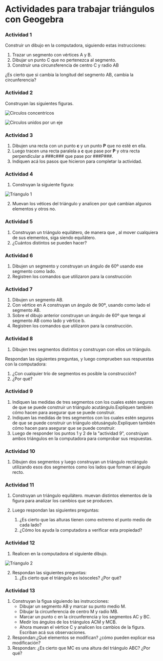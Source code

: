 # Actividades para trabajar triángulos con Geogebra

### Actividad 1

Construir un dibujo en la computadora, siguiendo estas instrucciones:

1. Trazar un segmento con vértices A y B.
2. Dibujar un punto C que no pertenezca al segmento.
3. Construir una circunsferencia de centro C y radio AB

¿Es cierto que si cambia la longitud del segmento AB, cambia la circunferencia? 


### Actividad 2

Construyan las siguientes figuras. 

![](http://farm8.staticflickr.com/7435/8723482246_affc3802b8.jpg "Circulos concentricos")

![](http://farm8.staticflickr.com/7354/8722362631_dee0690a78.jpg "Circulos unidos por un eje")

### Actividad 3

1. Dibujen una recta con un punto **c** y un punto **P** que no esté en ella.
2. Luego tracen una recta paralela a **c** que pase por **P** y otra recta perpendicular a ###c### que pase por ###P###.
3. Indiquen acá los pasos que hicieron para completar la actividad.


### Actividad 4

1. Construyan la siguiente figura:

![](http://farm8.staticflickr.com/7350/8723482174_afec85c0f9_o.png "Triangulo 1")

2. Muevan los vétices del triángulo y analicen por qué cambian algunos elementos y otros no.


### Actividad 5

1. Construyan un triángulo equilátero, de manera que , al mover cualquiera de sus elementos, siga siendo equilátero.
2. ¿Cuántos distintos se pueden hacer? 


### Actividad 6

1. Dibujen un segmento y construyan un ángulo de 60º usando ese segmento como lado.
2. Registren los comandos que utilizaron para la construcción


### Actividad 7

1. Dibujen un segmento AB.
2. Con vértice en A construyan un ángulo de 90º, usando como lado el segmento AB.
3. Sobre el dibujo anterior construyan un ángulo de 60º que tenga al segmento AB como lado y vértice b.
4. Registren los comandos que utilizaron para la construcción.


### Actividad 8

1. Dibujen tres segmentos distintos y construyan con ellos un triángulo.

Respondan las siguientes preguntas, y luego comprueben sus respuestas con la computadora:

1. ¿Con cualquier trío de segmentos es posible la construcción?
2. ¿Por qué?

### Actividad 9

1. Indiquen las medidas de tres segmentos con los cuales estén seguros de que se puede construir un triángulo acutángulo.Expliquen también cómo hacen para asegurar que se puede construir.
2. Indiquen las medidas de tres segmentos con los cuales estén seguros de que se puede construir un triángulo obtusángulo.Expliquen también cómo hacen para asegurar que se puede construir.
3. Luego de responder los puntos 1 y 2 de la "actividad 9", constrúyan ambos triángulos en la computadora para comprobar sus respuestas. 

### Actividad 10

1. Dibujen dos segmentos y luego construyan un triángulo rectángulo  utilizando esos dos segmentos como los lados que forman el ángulo recto. 

### Actividad 11

1. Construyan un triángulo equilátero. muevan distintos elementos de la figura para analizar los cambios que se producen.

2. Luego respondan las siguientes preguntas:
	1. ¿Es cierto que las alturas tienen como extremo el punto medio de cada lado?
	2. ¿Cómo los ayuda la computadora a verificar esta propiedad?


### Actividad 12

1. Realicen en la computadora el siguiente dibujo. 

![](http://farm8.staticflickr.com/7332/8723482158_346c636ce4_o.png "Triangulo 2")

2. Respondan las siguientes preguntas:
   1. ¿Es cierto que el triángulo es isósceles? ¿Por qué?


### Actividad 13
 1. Construyan la figua siguiendo las  instrucciones:
	- Dibujar un segmento AB y marcar su punto medio M.
	 - Dibujar la circunferencia de centro M y radio MB.
	 - Marcar un punto c en la  circunferencia y los segmentos AC y BC.
	 - Medir los ángulos de los triángulos ACM y MCB.
	 - Ahora muevan el vértice C y analicen los cambios de la figura. Escriban acá sus observaciones.
 2. Respondan:¿Qué elementos se modifican? ¿cómo pueden explicar esa modificación?
 3. Respondan: ¿Es cierto que MC es una altura del triángulo ABC? ¿Por qué?

